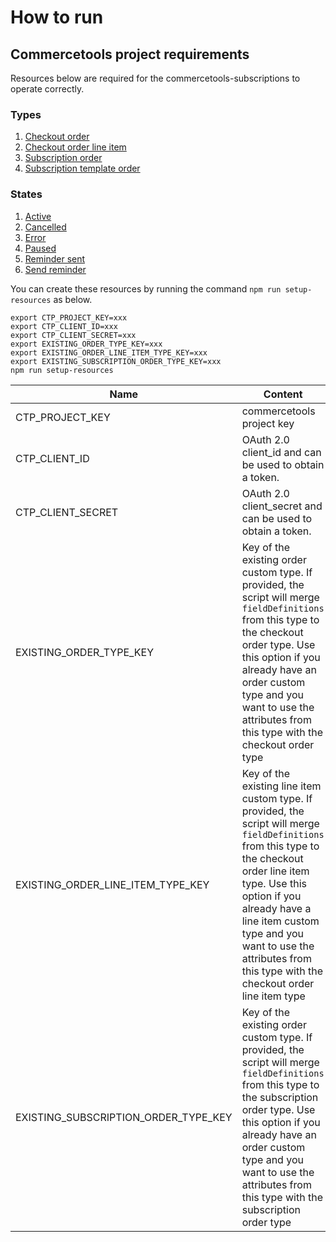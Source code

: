 # How to run

## Commercetools project requirements

Resources below are required for the commercetools-subscriptions to operate correctly.

### Types

1. [Checkout order](../resources/checkout-order-type.json)
1. [Checkout order line item](../resources/checkout-order-line-item-type.json)
1. [Subscription order](../resources/subscription-order-type.json)
1. [Subscription template order](../resources/subscription-template-order-type.json)

### States

1. [Active](../resources/active-state.json)
1. [Cancelled](../resources/cancelled-state.json)
1. [Error](../resources/error-state.json)
1. [Paused](../resources/paused-state.json)
1. [Reminder sent](../resources/reminder-sent-state.json)
1. [Send reminder](../resources/send-reminder-state.json)

You can create these resources by running the command `npm run setup-resources` as below.

```
export CTP_PROJECT_KEY=xxx
export CTP_CLIENT_ID=xxx
export CTP_CLIENT_SECRET=xxx
export EXISTING_ORDER_TYPE_KEY=xxx
export EXISTING_ORDER_LINE_ITEM_TYPE_KEY=xxx
export EXISTING_SUBSCRIPTION_ORDER_TYPE_KEY=xxx
npm run setup-resources
```

| Name                                 | Content                                                                                                                                                                                                                                                                                                    | Required |
| ------------------------------------ | ---------------------------------------------------------------------------------------------------------------------------------------------------------------------------------------------------------------------------------------------------------------------------------------------------------- | -------- |
| CTP_PROJECT_KEY                      | commercetools project key                                                                                                                                                                                                                                                                                  | YES      |
| CTP_CLIENT_ID                        | OAuth 2.0 client_id and can be used to obtain a token.                                                                                                                                                                                                                                                     | YES      |
| CTP_CLIENT_SECRET                    | OAuth 2.0 client_secret and can be used to obtain a token.                                                                                                                                                                                                                                                 | YES      |
| EXISTING_ORDER_TYPE_KEY              | Key of the existing order custom type. If provided, the script will merge `fieldDefinitions` from this type to the checkout order type. Use this option if you already have an order custom type and you want to use the attributes from this type with the checkout order type                            | NO       |
| EXISTING_ORDER_LINE_ITEM_TYPE_KEY    | Key of the existing line item custom type. If provided, the script will merge `fieldDefinitions` from this type to the checkout order line item type. Use this option if you already have a line item custom type and you want to use the attributes from this type with the checkout order line item type | NO       |
| EXISTING_SUBSCRIPTION_ORDER_TYPE_KEY | Key of the existing order custom type. If provided, the script will merge `fieldDefinitions` from this type to the subscription order type. Use this option if you already have an order custom type and you want to use the attributes from this type with the subscription order type                    | NO       |
